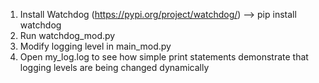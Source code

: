 1. Install Watchdog (https://pypi.org/project/watchdog/) --> pip install watchdog
2. Run watchdog_mod.py
2. Modify logging level in main_mod.py
3. Open my_log.log to see how simple print statements demonstrate that logging levels are being changed dynamically
